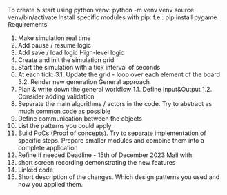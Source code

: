  To create & start using python venv:
       python -m venv venv
       source venv/bin/activate
 Install specific modules with pip:
 f.e.:   pip install pygame
 Requirements
 1. Make simulation real time
 2. Add pause / resume logic
 3. Add save / load logic
 High-level logic
 1. Create and init the simulation grid
 2. Start the simulation with a tick interval of <n> seconds
 3. At each tick:
   3.1. Update the grid - loop over each element of the board
   3.2. Render new generation
 General approach
 1. Plan & write down the general workflow
  1.1. Define Input&Output 
  1.2. Consider adding validation
 2. Separate the main algorithms / actors in the code. Try to abstract as much common code as possible
 3. Define communication between the objects
 4. List the patterns you could apply
 5. Build PoCs (Proof of concepts). Try to separate implementation of specific steps. Prepare smaller modules
    and combine them into a complete application
 6. Refine if needed
 Deadline - 15th of December 2023
 Mail with: 
 1. short screen recording demonstrating the new features
 2. Linked code
 3. Short description of the changes. Which design patterns you used and how you applied them. 